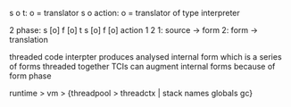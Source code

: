 s o t: 			o = translator
s o action: o = translator of type interpreter

2 phase: 
s [o] f [o] t
s [o] f [o] action
   1		 2
1: source -> form
2: form -> translation

threaded code interpter produces analysed internal form which is a series of forms threaded together
TCIs can augment internal forms because of form phase

runtime > vm > {threadpool > threadctx | stack names globals gc}


